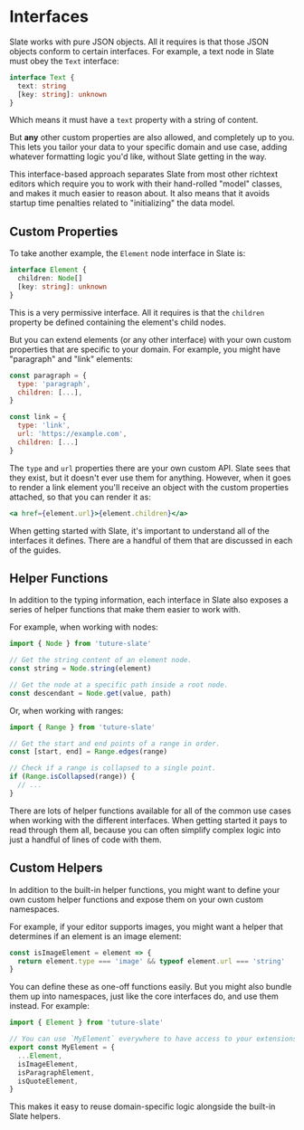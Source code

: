 # Interfaces

Slate works with pure JSON objects. All it requires is that those JSON objects conform to certain interfaces. For example, a text node in Slate must obey the `Text` interface:

```ts
interface Text {
  text: string
  [key: string]: unknown
}
```

Which means it must have a `text` property with a string of content.

But **any** other custom properties are also allowed, and completely up to you. This lets you tailor your data to your specific domain and use case, adding whatever formatting logic you'd like, without Slate getting in the way.

This interface-based approach separates Slate from most other richtext editors which require you to work with their hand-rolled "model" classes, and makes it much easier to reason about. It also means that it avoids startup time penalties related to "initializing" the data model.

## Custom Properties

To take another example, the `Element` node interface in Slate is:

```ts
interface Element {
  children: Node[]
  [key: string]: unknown
}
```

This is a very permissive interface. All it requires is that the `children` property be defined containing the element's child nodes.

But you can extend elements (or any other interface) with your own custom properties that are specific to your domain. For example, you might have "paragraph" and "link" elements:

```js
const paragraph = {
  type: 'paragraph',
  children: [...],
}

const link = {
  type: 'link',
  url: 'https://example.com',
  children: [...]
}
```

The `type` and `url` properties there are your own custom API. Slate sees that they exist, but it doesn't ever use them for anything. However, when it goes to render a link element you'll receive an object with the custom properties attached, so that you can render it as:

```jsx
<a href={element.url}>{element.children}</a>
```

When getting started with Slate, it's important to understand all of the interfaces it defines. There are a handful of them that are discussed in each of the guides.

## Helper Functions

In addition to the typing information, each interface in Slate also exposes a series of helper functions that make them easier to work with.

For example, when working with nodes:

```js
import { Node } from 'tuture-slate'

// Get the string content of an element node.
const string = Node.string(element)

// Get the node at a specific path inside a root node.
const descendant = Node.get(value, path)
```

Or, when working with ranges:

```js
import { Range } from 'tuture-slate'

// Get the start and end points of a range in order.
const [start, end] = Range.edges(range)

// Check if a range is collapsed to a single point.
if (Range.isCollapsed(range)) {
  // ...
}
```

There are lots of helper functions available for all of the common use cases when working with the different interfaces. When getting started it pays to read through them all, because you can often simplify complex logic into just a handful of lines of code with them.

## Custom Helpers

In addition to the built-in helper functions, you might want to define your own custom helper functions and expose them on your own custom namespaces.

For example, if your editor supports images, you might want a helper that determines if an element is an image element:

```js
const isImageElement = element => {
  return element.type === 'image' && typeof element.url === 'string'
}
```

You can define these as one-off functions easily. But you might also bundle them up into namespaces, just like the core interfaces do, and use them instead. For example:

```js
import { Element } from 'tuture-slate'

// You can use `MyElement` everywhere to have access to your extensions.
export const MyElement = {
  ...Element,
  isImageElement,
  isParagraphElement,
  isQuoteElement,
}
```

This makes it easy to reuse domain-specific logic alongside the built-in Slate helpers.

